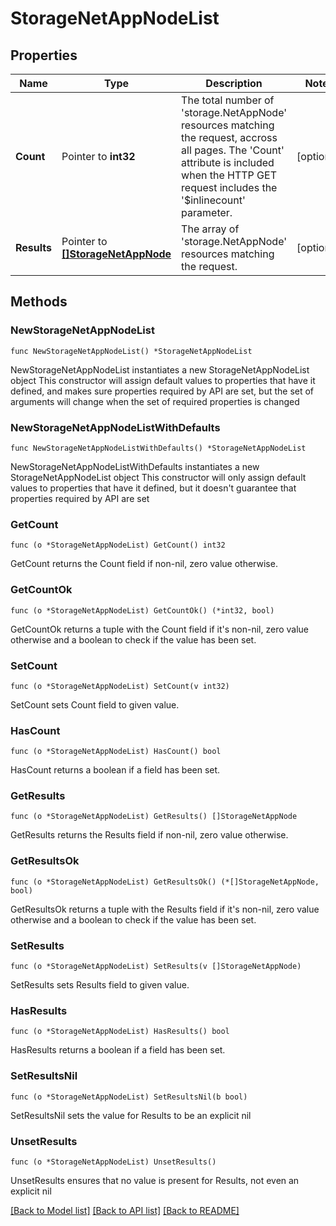 # StorageNetAppNodeList

## Properties

Name | Type | Description | Notes
------------ | ------------- | ------------- | -------------
**Count** | Pointer to **int32** | The total number of &#39;storage.NetAppNode&#39; resources matching the request, accross all pages. The &#39;Count&#39; attribute is included when the HTTP GET request includes the &#39;$inlinecount&#39; parameter. | [optional] 
**Results** | Pointer to [**[]StorageNetAppNode**](storage.NetAppNode.md) | The array of &#39;storage.NetAppNode&#39; resources matching the request. | [optional] 

## Methods

### NewStorageNetAppNodeList

`func NewStorageNetAppNodeList() *StorageNetAppNodeList`

NewStorageNetAppNodeList instantiates a new StorageNetAppNodeList object
This constructor will assign default values to properties that have it defined,
and makes sure properties required by API are set, but the set of arguments
will change when the set of required properties is changed

### NewStorageNetAppNodeListWithDefaults

`func NewStorageNetAppNodeListWithDefaults() *StorageNetAppNodeList`

NewStorageNetAppNodeListWithDefaults instantiates a new StorageNetAppNodeList object
This constructor will only assign default values to properties that have it defined,
but it doesn't guarantee that properties required by API are set

### GetCount

`func (o *StorageNetAppNodeList) GetCount() int32`

GetCount returns the Count field if non-nil, zero value otherwise.

### GetCountOk

`func (o *StorageNetAppNodeList) GetCountOk() (*int32, bool)`

GetCountOk returns a tuple with the Count field if it's non-nil, zero value otherwise
and a boolean to check if the value has been set.

### SetCount

`func (o *StorageNetAppNodeList) SetCount(v int32)`

SetCount sets Count field to given value.

### HasCount

`func (o *StorageNetAppNodeList) HasCount() bool`

HasCount returns a boolean if a field has been set.

### GetResults

`func (o *StorageNetAppNodeList) GetResults() []StorageNetAppNode`

GetResults returns the Results field if non-nil, zero value otherwise.

### GetResultsOk

`func (o *StorageNetAppNodeList) GetResultsOk() (*[]StorageNetAppNode, bool)`

GetResultsOk returns a tuple with the Results field if it's non-nil, zero value otherwise
and a boolean to check if the value has been set.

### SetResults

`func (o *StorageNetAppNodeList) SetResults(v []StorageNetAppNode)`

SetResults sets Results field to given value.

### HasResults

`func (o *StorageNetAppNodeList) HasResults() bool`

HasResults returns a boolean if a field has been set.

### SetResultsNil

`func (o *StorageNetAppNodeList) SetResultsNil(b bool)`

 SetResultsNil sets the value for Results to be an explicit nil

### UnsetResults
`func (o *StorageNetAppNodeList) UnsetResults()`

UnsetResults ensures that no value is present for Results, not even an explicit nil

[[Back to Model list]](../README.md#documentation-for-models) [[Back to API list]](../README.md#documentation-for-api-endpoints) [[Back to README]](../README.md)


